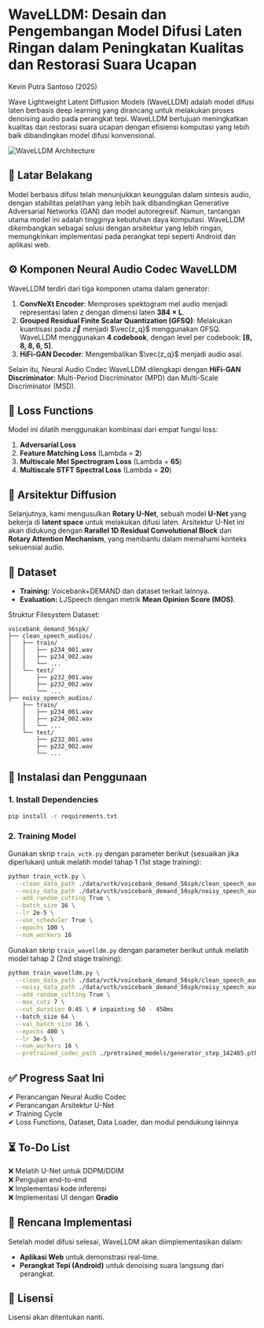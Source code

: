 
# WaveLLDM: Desain dan Pengembangan Model Difusi Laten Ringan dalam Peningkatan Kualitas dan Restorasi Suara Ucapan
Kevin Putra Santoso (2025)

Wave Lightweight Latent Diffusion Models (WaveLLDM) adalah model difusi laten berbasis deep learning yang dirancang untuk melakukan proses denoising audio pada perangkat tepi. WaveLLDM bertujuan meningkatkan kualitas dan restorasi suara ucapan dengan efisiensi komputasi yang lebih baik dibandingkan model difusi konvensional.

![WaveLLDM Architecture](https://github.com/echelon2718/WaveLLDM/assets/WaveLLDM_Architecture.png)

## 📌 **Latar Belakang**
Model berbasis difusi telah menunjukkan keunggulan dalam sintesis audio, dengan stabilitas pelatihan yang lebih baik dibandingkan Generative Adversarial Networks (GAN) dan model autoregresif. Namun, tantangan utama model ini adalah tingginya kebutuhan daya komputasi. WaveLLDM dikembangkan sebagai solusi dengan arsitektur yang lebih ringan, memungkinkan implementasi pada perangkat tepi seperti Android dan aplikasi web.

## ⚙ **Komponen Neural Audio Codec WaveLLDM**
WaveLLDM terdiri dari tiga komponen utama dalam generator:
1. **ConvNeXt Encoder**: Memproses spektogram mel audio menjadi representasi laten $z$ dengan dimensi laten **384 × L**.
2. **Grouped Residual Finite Scalar Quantization (GFSQ)**: Melakukan kuantisasi pada $\vec{z}$ menjadi $\vec{z_q}$ menggunakan GFSQ. WaveLLDM menggunakan **4 codebook**, dengan level per codebook: **[8, 8, 8, 6, 5]**.
3. **HiFi-GAN Decoder**: Mengembalikan $\vec{z_q}$ menjadi audio asal.

Selain itu, Neural Audio Codec WaveLLDM dilengkapi dengan **HiFi-GAN Discriminator**: Multi-Period Discriminator (MPD) dan Multi-Scale Discriminator (MSD).

## 🎯 **Loss Functions**
Model ini dilatih menggunakan kombinasi dari empat fungsi loss:
1. **Adversarial Loss**
2. **Feature Matching Loss** (Lambda = **2**)
3. **Multiscale Mel Spectrogram Loss** (Lambda = **65**)
4. **Multiscale STFT Spectral Loss** (Lambda = **20**)

## 🔨 **Arsitektur Diffusion**
Selanjutnya, kami mengusulkan **Rotary U-Net**, sebuah model **U-Net** yang bekerja di **latent space** untuk melakukan difusi laten. Arsitektur U-Net ini akan didukung dengan **Rarallel 1D Residual Convolutional Block** dan **Rotary Attention Mechanism**, yang membantu dalam memahami konteks sekuensial audio.



## 📂 **Dataset**
- **Training:** Voicebank+DEMAND dan dataset terkait lainnya.
- **Evaluation:** LJSpeech dengan metrik **Mean Opinion Score (MOS)**.

Struktur Filesystem Dataset:
```
voicebank_demand_56spk/
├── clean_speech_audios/
│   ├── train/
│   │   ├── p234_001.wav
│   │   ├── p234_002.wav
│   │   └── ...
│   └── test/
│       ├── p232_001.wav
│       ├── p232_002.wav
│       └── ...
├── noisy_speech_audios/
    ├── train/
    │   ├── p234_001.wav
    │   ├── p234_002.wav
    │   └── ...
    └── test/
        ├── p232_001.wav
        ├── p232_002.wav
        └── ...
```


## 🚀 **Instalasi dan Penggunaan**
### **1. Install Dependencies**
```bash
pip install -r requirements.txt
```

### **2. Training Model**
Gunakan skrip `train_vctk.py` dengan parameter berikut (sesuaikan jika diperlukan) untuk melatih model tahap 1 (1st stage training):
```bash
python train_vctk.py \
  --clean_data_path ./data/vctk/voicebank_demand_56spk/clean_speech_audios/train/ \
  --noisy_data_path ./data/vctk/voicebank_demand_56spk/noisy_speech_audios/train/ \
  --add_random_cutting True \
  --batch_size 16 \
  --lr 2e-5 \
  --use_scheduler True \
  --epochs 100 \
  --num_workers 16
```

Gunakan skrip `train_wavelldm.py` dengan parameter berikut untuk melatih model tahap 2 (2nd stage training):
```bash
python train_wavelldm.py \
  --clean_data_path ./data/vctk/voicebank_demand_56spk/clean_speech_audios/train/ \
  --noisy_data_path ./data/vctk/voicebank_demand_56spk/noisy_speech_audios/train/ \
  --add_random_cutting True \
  --max_cuts 7 \
  --cut_duration 0.45 \ # inpainting 50 - 450ms
  --batch_size 64 \
  --val_batch_size 16 \
  --epochs 400 \
  --lr 3e-5 \
  --num_workers 16 \
  --pretrained_codec_path ./pretrained_models/generator_step_142465.pth
```

## ✅ **Progress Saat Ini**
✔ Perancangan Neural Audio Codec  
✔ Perancangan Arsitektur U-Net  
✔ Training Cycle  
✔ Loss Functions, Dataset, Data Loader, dan modul pendukung lainnya  

## ⏳ **To-Do List**
❌ Melatih U-Net untuk DDPM/DDIM  
❌ Pengujian end-to-end  
❌ Implementasi kode inferensi  
❌ Implementasi UI dengan **Gradio**  

## 📌 **Rencana Implementasi**
Setelah model difusi selesai, WaveLLDM akan diimplementasikan dalam:
- **Aplikasi Web** untuk demonstrasi real-time.
- **Perangkat Tepi (Android)** untuk denoising suara langsung dari perangkat.

## 📄 **Lisensi**
Lisensi akan ditentukan nanti.
